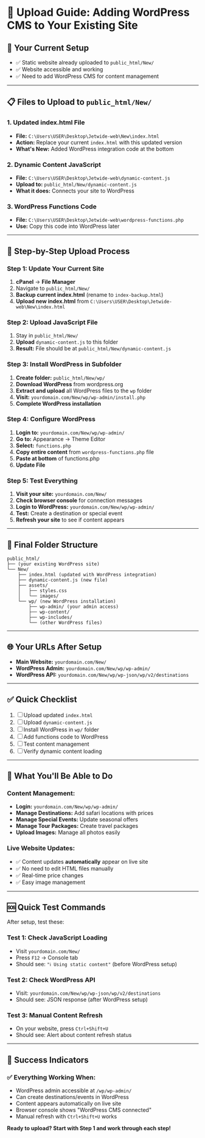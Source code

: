 # 🚀 Upload Guide: Adding WordPress CMS to Your Existing Site

## 📍 Your Current Setup
- ✅ Static website already uploaded to `public_html/New/`
- ✅ Website accessible and working
- ✅ Need to add WordPress CMS for content management

---

## 📋 Files to Upload to `public_html/New/`

### **1. Updated index.html File**
- **File:** `C:\Users\USER\Desktop\Jetwide-web\New\index.html` 
- **Action:** Replace your current `index.html` with this updated version
- **What's New:** Added WordPress integration code at the bottom

### **2. Dynamic Content JavaScript**
- **File:** `C:\Users\USER\Desktop\Jetwide-web\dynamic-content.js`
- **Upload to:** `public_html/New/dynamic-content.js`
- **What it does:** Connects your site to WordPress

### **3. WordPress Functions Code**
- **File:** `C:\Users\USER\Desktop\Jetwide-web\wordpress-functions.php`
- **Use:** Copy this code into WordPress later

---

## 🔧 **Step-by-Step Upload Process**

### **Step 1: Update Your Current Site**
1. **cPanel** → **File Manager**
2. Navigate to `public_html/New/`
3. **Backup current index.html** (rename to `index-backup.html`)
4. **Upload new index.html** from `C:\Users\USER\Desktop\Jetwide-web\New\index.html`

### **Step 2: Upload JavaScript File**
1. Stay in `public_html/New/`
2. **Upload** `dynamic-content.js` to this folder
3. **Result:** File should be at `public_html/New/dynamic-content.js`

### **Step 3: Install WordPress in Subfolder**
1. **Create folder:** `public_html/New/wp/`
2. **Download WordPress** from wordpress.org
3. **Extract and upload** all WordPress files to the `wp` folder
4. **Visit:** `yourdomain.com/New/wp/wp-admin/install.php`
5. **Complete WordPress installation**

### **Step 4: Configure WordPress**
1. **Login to:** `yourdomain.com/New/wp/wp-admin/`
2. **Go to:** Appearance → Theme Editor
3. **Select:** `functions.php`
4. **Copy entire content** from `wordpress-functions.php` file
5. **Paste at bottom** of functions.php
6. **Update File**

### **Step 5: Test Everything**
1. **Visit your site:** `yourdomain.com/New/`
2. **Check browser console** for connection messages
3. **Login to WordPress:** `yourdomain.com/New/wp/wp-admin/`
4. **Test:** Create a destination or special event
5. **Refresh your site** to see if content appears

---

## 📁 **Final Folder Structure**

```
public_html/
├── (your existing WordPress site)
└── New/
    ├── index.html (updated with WordPress integration)
    ├── dynamic-content.js (new file)
    ├── assets/
    │   ├── styles.css
    │   └── images/
    └── wp/ (new WordPress installation)
        ├── wp-admin/ (your admin access)
        ├── wp-content/
        ├── wp-includes/
        └── (other WordPress files)
```

---

## 🌐 **Your URLs After Setup**

- **Main Website:** `yourdomain.com/New/`
- **WordPress Admin:** `yourdomain.com/New/wp/wp-admin/`
- **WordPress API:** `yourdomain.com/New/wp/wp-json/wp/v2/destinations`

---

## ✅ **Quick Checklist**

1. ☐ Upload updated `index.html`
2. ☐ Upload `dynamic-content.js`
3. ☐ Install WordPress in `wp/` folder
4. ☐ Add functions code to WordPress
5. ☐ Test content management
6. ☐ Verify dynamic content loading

---

## 🎯 **What You'll Be Able to Do**

### **Content Management:**
- **Login:** `yourdomain.com/New/wp/wp-admin/`
- **Manage Destinations:** Add safari locations with prices
- **Manage Special Events:** Update seasonal offers
- **Manage Tour Packages:** Create travel packages
- **Upload Images:** Manage all photos easily

### **Live Website Updates:**
- ✅ Content updates **automatically** appear on live site
- ✅ No need to edit HTML files manually
- ✅ Real-time price changes
- ✅ Easy image management

---

## 🆘 **Quick Test Commands**

After setup, test these:

### **Test 1: Check JavaScript Loading**
- Visit `yourdomain.com/New/`
- Press `F12` → Console tab
- Should see: `"ℹ️ Using static content"` (before WordPress setup)

### **Test 2: Check WordPress API**
- Visit: `yourdomain.com/New/wp/wp-json/wp/v2/destinations`
- Should see: JSON response (after WordPress setup)

### **Test 3: Manual Content Refresh**
- On your website, press `Ctrl+Shift+U`
- Should see: Alert about content refresh status

---

## 🎉 **Success Indicators**

### **✅ Everything Working When:**
- WordPress admin accessible at `/wp/wp-admin/`
- Can create destinations/events in WordPress  
- Content appears automatically on live site
- Browser console shows "WordPress CMS connected"
- Manual refresh with `Ctrl+Shift+U` works

**Ready to upload? Start with Step 1 and work through each step!**